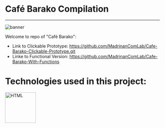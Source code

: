 # Café Barako Compilation
-----------------------------------------------------
![banner](https://user-images.githubusercontent.com/74145874/196059065-99d41dce-c67e-4bdb-ac9a-077e939c9a79.png)

Welcome to repo of "Café Barako":
* Link to Clickable Prototype:
https://github.com/MadrinanComLab/Cafe-Barako-Clickable-Prototype.git
* Linke to Functional Version:
https://github.com/MadrinanComLab/Cafe-Barako-With-Functions

# Technologies used in this project:
<p float="left">
  <img src="https://user-images.githubusercontent.com/74145874/196059251-ec2f9f53-6094-403b-9f51-4ff102e17864.png" width="100px" height="100px" alt="HTML"/>
</p>
